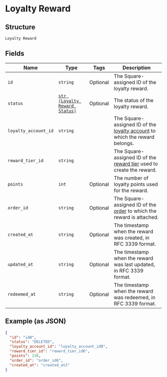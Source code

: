 
# Loyalty Reward

## Structure

`Loyalty Reward`

## Fields

| Name | Type | Tags | Description |
|  --- | --- | --- | --- |
| `id` | `string` | Optional | The Square-assigned ID of the loyalty reward. |
| `status` | [`str (Loyalty Reward Status)`](/doc/models/loyalty-reward-status.md) | Optional | The status of the loyalty reward. |
| `loyalty_account_id` | `string` |  | The Square-assigned ID of the [loyalty account](#type-LoyaltyAccount) to which the reward belongs. |
| `reward_tier_id` | `string` |  | The Square-assigned ID of the [reward tier](#type-LoyaltyProgramRewardTier) used to create the reward. |
| `points` | `int` | Optional | The number of loyalty points used for the reward. |
| `order_id` | `string` | Optional | The Square-assigned ID of the [order](#type-Order) to which the reward is attached. |
| `created_at` | `string` | Optional | The timestamp when the reward was created, in RFC 3339 format. |
| `updated_at` | `string` | Optional | The timestamp when the reward was last updated, in RFC 3339 format. |
| `redeemed_at` | `string` | Optional | The timestamp when the reward was redeemed, in RFC 3339 format. |

## Example (as JSON)

```json
{
  "id": "id0",
  "status": "DELETED",
  "loyalty_account_id": "loyalty_account_id0",
  "reward_tier_id": "reward_tier_id6",
  "points": 236,
  "order_id": "order_id6",
  "created_at": "created_at2"
}
```

